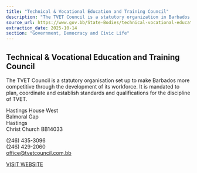 ```yaml
---
title: "Technical & Vocational Education and Training Council"
description: "The TVET Council is a statutory organization in Barbados that plans, coordinates, and sets standards for technical and vocational education to develop a competitive workforce."
source_url: https://www.gov.bb/State-Bodies/technical-vocational-education
extraction_date: 2025-10-14
section: "Government, Democracy and Civic Life"
---
```


## Technical & Vocational Education and Training Council

The TVET Council is a statutory organisation set up to make Barbados more competitive through the development of its workforce. It is mandated to plan, coordinate and establish standards and qualifications for the discipline of TVET.

Hastings House West  
Balmoral Gap  
Hastings  
Christ Church BB14033

(246) 435-3096  
(246) 429-2060  
office@tvetcouncil.com.bb

[VISIT WEBSITE](http://www.tvetcouncil.com.bb/)
```